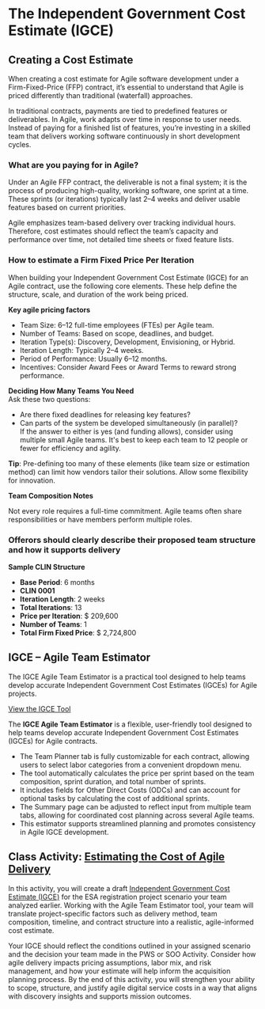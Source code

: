 # The Independent Government Cost Estimate (IGCE)

## Creating a Cost Estimate 
When creating a cost estimate for Agile software development under a Firm-Fixed-Price (FFP) contract, it’s essential to understand that Agile is priced differently than traditional (waterfall) approaches.

In traditional contracts, payments are tied to predefined features or deliverables. In Agile, work adapts over time in response to user needs. Instead of paying for a finished list of features, you’re investing in a skilled team that delivers working software continuously in short development cycles.

### What are you paying for in Agile?
Under an Agile FFP contract, the deliverable is not a final system; it is the process of producing high-quality, working software, one sprint at a time. These sprints (or iterations) typically last 2–4 weeks and deliver usable features based on current priorities.

Agile emphasizes team-based delivery over tracking individual hours. Therefore, cost estimates should reflect the team’s capacity and performance over time, not detailed time sheets or fixed feature lists.

### How to estimate a Firm Fixed Price Per Iteration
When building your Independent Government Cost Estimate (IGCE) for an Agile contract, use the following core elements. These help define the structure, scale, and duration of the work being priced.

**Key agile pricing factors**
- Team Size: 6–12 full-time employees (FTEs) per Agile team.
- Number of Teams: Based on scope, deadlines, and budget.
- Iteration Type(s): Discovery, Development, Envisioning, or Hybrid.
- Iteration Length: Typically 2–4 weeks.
- Period of Performance: Usually 6–12 months.
- Incentives: Consider Award Fees or Award Terms to reward strong performance.

**Deciding How Many Teams You Need**</br>
Ask these two questions:
- Are there fixed deadlines for releasing key features?
- Can parts of the system be developed simultaneously (in parallel)?</br>
If the answer to either is yes (and funding allows), consider using multiple small Agile teams. It's best to keep each team to 12 people or fewer for efficiency and agility.

**Tip**: Pre-defining too many of these elements (like team size or estimation method) can limit how vendors tailor their solutions. Allow some flexibility for innovation.

**Team Composition Notes**

Not every role requires a full-time commitment. Agile teams often share responsibilities or have members perform multiple roles.


### Offerors should clearly describe their proposed team structure and how it supports delivery

**Sample CLIN Structure**</br>
- **Base Period**: 6 months
- **CLIN 0001**
- **Iteration Length**: 2 weeks
- **Total Iterations**: 13
- **Price per Iteration**: $ 209,600
- **Number of Teams**: 1
- **Total Firm Fixed Price**: $ 2,724,800

## IGCE – Agile Team Estimator
The IGCE Agile Team Estimator is a practical tool designed to help teams develop accurate Independent Government Cost Estimates (IGCEs) for Agile projects.

[View the IGCE Tool](https://docs.google.com/spreadsheets/d/1d-4_YvhplWhIyl09KnlK-AT4fexjBdPXAw4FiqZRWDA/edit?usp=sharing)

The **IGCE Agile Team Estimator** is a flexible, user-friendly tool designed to help teams develop accurate Independent Government Cost Estimates (IGCEs) for Agile contracts.
- The Team Planner tab is fully customizable for each contract, allowing users to select labor categories from a convenient dropdown menu.
- The tool automatically calculates the price per sprint based on the team composition, sprint duration, and total number of sprints.
- It includes fields for Other Direct Costs (ODCs) and can account for optional tasks by calculating the cost of additional sprints.
- The Summary page can be adjusted to reflect input from multiple team tabs, allowing for coordinated cost planning across several Agile teams.
- This estimator supports streamlined planning and promotes consistency in Agile IGCE development.

## Class Activity: [Estimating the Cost of Agile Delivery](https://github.com/usds/ditap-curriculum-update/blob/main/3_Curriculum/3C_DITAP-Adaptation-Curriculum/3C.1_DITAP-Product-Thinking-And-Acquistions-Curriculum/Module%203/Class%20Activity%3A%20Estimating%20the%20Cost%20of%20Agile%20Delivery.md)
In this activity, you will create a draft [Independent Government Cost Estimate (IGCE)](https://docs.google.com/spreadsheets/d/1d-4_YvhplWhIyl09KnlK-AT4fexjBdPXAw4FiqZRWDA/edit?usp=sharing) for the ESA registration project scenario your team analyzed earlier. Working with the Agile Team Estimator tool, your team will translate project-specific factors such as delivery method, team composition, timeline, and contract structure into a realistic, agile-informed cost estimate.

Your IGCE should reflect the conditions outlined in your assigned scenario and the decision your team made in the PWS or SOO Activity. Consider how agile delivery impacts pricing assumptions, labor mix, and risk management, and how your estimate will help inform the acquisition planning process.
By the end of this activity, you will strengthen your ability to scope, structure, and justify agile digital service costs in a way that aligns with discovery insights and supports mission outcomes.
